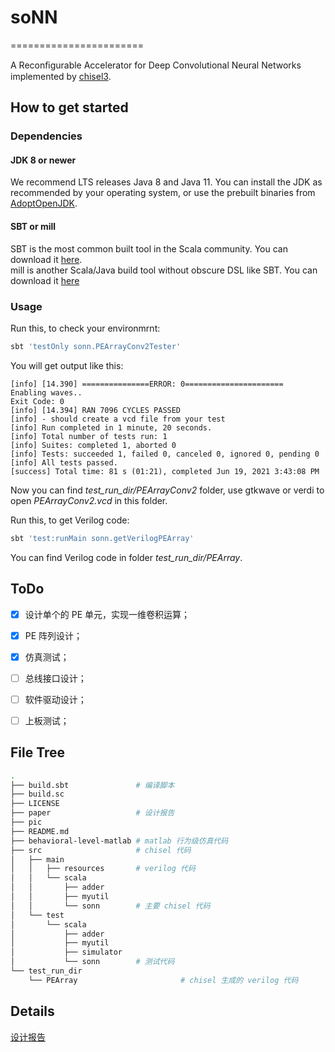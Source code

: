 # soNN
=======================

A Reconﬁgurable Accelerator for Deep Convolutional Neural Networks implemented by [chisel3](https://www.chisel-lang.org/).

## How to get started

### Dependencies

#### JDK 8 or newer

We recommend LTS releases Java 8 and Java 11. You can install the JDK as recommended by your operating system, or use the prebuilt binaries from [AdoptOpenJDK](https://adoptopenjdk.net/).

#### SBT or mill

SBT is the most common built tool in the Scala community. You can download it [here](https://www.scala-sbt.org/download.html).  
mill is another Scala/Java build tool without obscure DSL like SBT. You can download it [here](https://github.com/com-lihaoyi/mill/releases)

### Usage

Run this, to check your environmrnt:

~~~bash
sbt 'testOnly sonn.PEArrayConv2Tester'
~~~

You will get output like this:

~~~
[info] [14.390] ===============ERROR: 0======================
Enabling waves..
Exit Code: 0
[info] [14.394] RAN 7096 CYCLES PASSED
[info] - should create a vcd file from your test
[info] Run completed in 1 minute, 20 seconds.
[info] Total number of tests run: 1
[info] Suites: completed 1, aborted 0
[info] Tests: succeeded 1, failed 0, canceled 0, ignored 0, pending 0
[info] All tests passed.
[success] Total time: 81 s (01:21), completed Jun 19, 2021 3:43:08 PM
~~~

Now you can find *test_run_dir/PEArrayConv2* folder, use gtkwave or verdi to open *PEArrayConv2.vcd* in this folder.

Run this, to get Verilog code:

~~~bash
sbt 'test:runMain sonn.getVerilogPEArray'
~~~

You can find Verilog code in folder *test_run_dir/PEArray*.

## ToDo

- [x] 设计单个的 PE 单元，实现一维卷积运算；

- [x] PE 阵列设计；

- [x] 仿真测试；

- [ ] 总线接口设计；

- [ ] 软件驱动设计；

- [ ] 上板测试；

## File Tree

~~~bash
.
├── build.sbt               # 编译脚本
├── build.sc
├── LICENSE
├── paper                   # 设计报告
├── pic
├── README.md
├── behavioral-level-matlab # matlab 行为级仿真代码
├── src                     # chisel 代码 
│   ├── main
│   │   ├── resources       # verilog 代码
│   │   └── scala
│   │       ├── adder
│   │       ├── myutil
│   │       └── sonn        # 主要 chisel 代码
│   └── test
│       └── scala
│           ├── adder
│           ├── myutil
│           ├── simulator
│           └── sonn        # 测试代码
└── test_run_dir
    └── PEArray						  # chisel 生成的 verilog 代码
~~~

## Details

[设计报告](paper/report.md)

